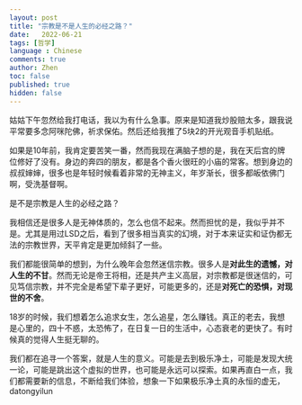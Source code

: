 ```yaml
---
layout: post
title: "宗教是不是人生的必经之路？"
date:   2022-06-21
tags: [哲学]
language : Chinese
comments: true
author: Zhen
toc: false
published: true
hidden: false
---
```

姑姑下午忽然给我打电话，我以为有什么急事。原来是知道我炒股赔太多，跟我说平常要多念阿咪陀佛，祈求保佑。然后还给我推了5块2的开光观音手机贴纸。

如果是10年前，我肯定要苦笑一番，然而我现在满脑子想的是，我在天后宫的牌位修好了没有。身边的奔四的朋友，都是各个香火很旺的小庙的常客。想到身边的叔叔婶婶，很多也是年轻时候看着非常的无神主义，年岁渐长，很多都皈依佛门啊，受洗基督啊。

是不是宗教是人生的必经之路？

我相信还是很多人是无神体质的，怎么也信不起来。然而担忧的是，我似乎并不是。尤其是用过LSD之后，看到了很多相当真实的幻境，对于本来证实和证伪都无法的宗教世界，天平肯定是更加倾斜了一些。

我们都能很简单的想到，为什么晚年会忽然迷信宗教。很多人是**对此生的遗憾，对人生的不甘**。然而无论是帝王将相，还是共产主义高层，对宗教都是很迷信的，可见笃信宗教，并不完全是希望下辈子更好，可能更多的，还是**对死亡的恐惧，对现世的不舍**。

18岁的时候，我们想着怎么追求女生，怎么追星，怎么赚钱。真正的老去，我想是心里的，四十不惑，太恐怖了，在日复一日的生活中，心态衰老的更快了。有时候真的觉得人生挺无聊的。

我们都在追寻一个答案，就是人生的意义。可能是去到极乐净土，可能是发现大统一论，可能是跳出这个虚拟的世界，也可能是永远可以探索。如果再直白一点，我们都需要新的信息，不断给我们体验，想象一下如果极乐净土真的永恒的虚无，datongyilun
<!--stackedit_data:
eyJoaXN0b3J5IjpbLTE0OTMzNTIyMDldfQ==
-->